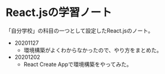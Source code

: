 # React.jsの学習ノート
「自分学校」の科目の一つとして設定したReact.jsのノート。

- 20201127
    - 環境構築がよくわからなかったので、やり方をまとめた。
- 20201202
    - React Create Appで環境構築をやってみた。